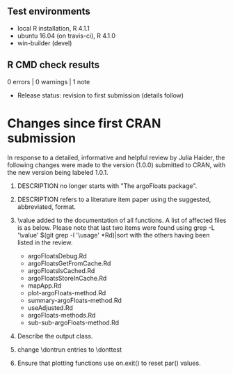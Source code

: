 ## Test environments
* local R installation, R 4.1.1
* ubuntu 16.04 (on travis-ci), R 4.1.0
* win-builder (devel)

## R CMD check results

0 errors | 0 warnings | 1 note

* Release status: revision to first submission (details follow)

# Changes since first CRAN submission

In response to a detailed, informative and helpful review by Julia Haider, the
following changes were made to the version (1.0.0) submitted to CRAN, with the
new version being labeled 1.0.1.

1. DESCRIPTION no longer starts with "The argoFloats package".

2. DESCRIPTION refers to a literature item paper using the suggested,
   abbreviated, format.

3. \value added to the documentation of all functions. A list of affected files
   is as below. Please note that last two items were found using
       grep -L '\\value' $(git grep -l '\\usage' *Rd)|sort
   with the others having been listed in the review.
      * argoFloatsDebug.Rd
      * argoFloatsGetFromCache.Rd
      * argoFloatsIsCached.Rd
      * argoFloatsStoreInCache.Rd
      * mapApp.Rd
      * plot-argoFloats-method.Rd
      * summary-argoFloats-method.Rd
      * useAdjusted.Rd
      * argoFloats-methods.Rd
      * sub-sub-argoFloats-method.Rd

4. Describe the output class.

5. change \dontrun entries to \donttest

6. Ensure that plotting functions use on.exit() to reset par() values.

